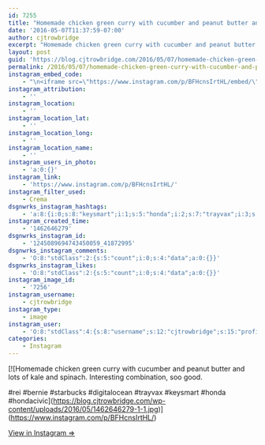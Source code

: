 ```yaml
---
id: 7255
title: "Homemade chicken green curry with cucumber and peanut butter and lots of kale and spinach. Interesting combination, soo good.\n\n#rei #bernie #starbucks #digitalocean #trayvax #keysmart #honda #hondacivic"
date: '2016-05-07T11:37:59-07:00'
author: cjtrowbridge
excerpt: "Homemade chicken green curry with cucumber and peanut butter and lots of kale and spinach. Interesting combination, soo good.\n\n#rei #bernie #starbucks #digitalocean #trayvax #keysmart #honda #hondacivic"
layout: post
guid: 'https://blog.cjtrowbridge.com/2016/05/07/homemade-chicken-green-curry-with-cucumber-and-peanut-butter-and-lots-of-kale-and-spinach-interesting-combination-soo-good-rei-bernie-starbucks-digitalocean-trayvax-keysmart-honda-hondaciv/'
permalink: /2016/05/07/homemade-chicken-green-curry-with-cucumber-and-peanut-butter-and-lots-of-kale-and-spinach-interesting-combination-soo-good-rei-bernie-starbucks-digitalocean-trayvax-keysmart-honda-hondaciv/
instagram_embed_code:
    - "\n<iframe src=\"https://www.instagram.com/p/BFHcnsIrtHL/embed/\" width=\"612\" height=\"710\" frameborder=\"0\" scrolling=\"no\" allowtransparency=\"true\" class=\"insta-image-embed\"></iframe>\n"
instagram_attribution:
    - ''
instagram_location:
    - ''
instagram_location_lat:
    - ''
instagram_location_long:
    - ''
instagram_location_name:
    - ''
instagram_users_in_photo:
    - 'a:0:{}'
instagram_link:
    - 'https://www.instagram.com/p/BFHcnsIrtHL/'
instagram_filter_used:
    - Crema
dsgnwrks_instagram_hashtags:
    - 'a:8:{i:0;s:8:"keysmart";i:1;s:5:"honda";i:2;s:7:"trayvax";i:3;s:10:"hondacivic";i:4;s:3:"rei";i:5;s:9:"starbucks";i:6;s:12:"digitalocean";i:7;s:6:"bernie";}'
instagram_created_time:
    - '1462646279'
dsgnwrks_instagram_id:
    - '1245089694743450059_41872995'
dsgnwrks_instagram_comments:
    - 'O:8:"stdClass":2:{s:5:"count";i:0;s:4:"data";a:0:{}}'
dsgnwrks_instagram_likes:
    - 'O:8:"stdClass":2:{s:5:"count";i:0;s:4:"data";a:0:{}}'
instagram_image_id:
    - '7256'
instagram_username:
    - cjtrowbridge
instagram_type:
    - image
instagram_user:
    - 'O:8:"stdClass":4:{s:8:"username";s:12:"cjtrowbridge";s:15:"profile_picture";s:96:"https://scontent.cdninstagram.com/t51.2885-19/s150x150/12081186_1759494767611229_280555941_a.jpg";s:2:"id";s:8:"41872995";s:9:"full_name";s:13:"CJ Trowbridge";}'
categories:
    - Instagram
---
```


[![Homemade chicken green curry with cucumber and peanut butter and lots of kale and spinach. Interesting combination, soo good.

#rei #bernie #starbucks #digitalocean #trayvax #keysmart #honda #hondacivic](https://blog.cjtrowbridge.com/wp-content/uploads/2016/05/1462646279-1-1.jpg)](https://www.instagram.com/p/BFHcnsIrtHL/)

[View in Instagram ⇒](https://www.instagram.com/p/BFHcnsIrtHL/)